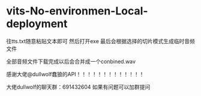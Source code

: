 # vits-No-environmen-Local-deployment

往tts.txt随意粘贴文本即可 然后打开exe 最后会根据选择的切片模式生成临时音频文件 

全部音频文件下载完成以后会合并成一个conbined.wav

感谢大佬@dullwolf蠢狼的API！！！！！！！！！！！！！

大佬dullwolf的聊天群：691432604 如果有问题可以加群提问
